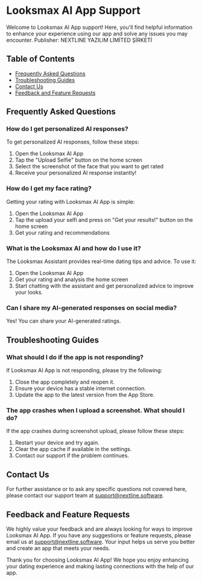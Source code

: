 # Looksmax AI App Support

Welcome to Looksmax AI App support! Here, you'll find helpful information to enhance your experience using our app and solve any issues you may encounter.
Publisher: NEXTLINE YAZILIM LİMİTED ŞİRKETİ
## Table of Contents
- [Frequently Asked Questions](#frequently-asked-questions)
- [Troubleshooting Guides](#troubleshooting-guides)
- [Contact Us](#contact-us)
- [Feedback and Feature Requests](#feedback-and-feature-requests)

## Frequently Asked Questions

### How do I get personalized AI responses?
To get personalized AI responses, follow these steps:
1. Open the Looksmax AI App
2. Tap the "Upload Selfie" button on the home screen
3. Select the screenshot of the face that you want to get rated
4. Receive your personalized AI response instantly!

### How do I get my face rating?
Getting your rating with Looksmax AI App is simple:
1. Open the Looksmax AI App
2. Tap the upload your selfi and press on "Get your results!" button on the home screen
3. Get your rating and recommendations

### What is the Looksmax AI and how do I use it?
The Looksmax Assistant provides real-time dating tips and advice. To use it:
1. Open the Looksmax AI App
2. Get your rating and analysis the home screen
3. Start chatting with the assistant and get personalized advice to improve your looks.

### Can I share my AI-generated responses on social media?
Yes! You can share your AI-generated ratings.

## Troubleshooting Guides

### What should I do if the app is not responding?
If Looksmax AI App is not responding, please try the following:
1. Close the app completely and reopen it.
2. Ensure your device has a stable internet connection.
3. Update the app to the latest version from the App Store.

### The app crashes when I upload a screenshot. What should I do?
If the app crashes during screenshot upload, please follow these steps:
1. Restart your device and try again.
2. Clear the app cache if available in the settings.
3. Contact our support if the problem continues.

## Contact Us
For further assistance or to ask any specific questions not covered here, please contact our support team at [support@nextline.software](mailto:support@nextline.software).

## Feedback and Feature Requests

We highly value your feedback and are always looking for ways to improve Looksmax AI App. If you have any suggestions or feature requests, please email us at [support@nextline.software](mailto:support@nextline.software). Your input helps us serve you better and create an app that meets your needs.

Thank you for choosing Looksmax AI App! We hope you enjoy enhancing your dating experience and making lasting connections with the help of our app.
